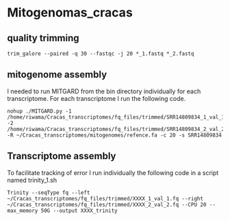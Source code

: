 # Mitogenomas_cracas

## quality trimming

```
trim_galore --paired -q 30 --fastqc -j 20 *_1.fastq *_2.fastq
```

## mitogenome assembly

I needed to run MITGARD from the bin directory individually for each transcriptome. For each transcriptome I run the following code.

```
nohup ./MITGARD.py -1 /home/riwama/Cracas_transcriptomes/fq_files/trimmed/SRR14809834_1_val_1.fq -2 /home/riwama/Cracas_transcriptomes/fq_files/trimmed/SRR14809834_2_val_2.fq -R ~/Cracas_transcriptomes/mitogenomes/refence.fa -c 20 -s SRR14809834
```

## Transcriptome assembly

To facilitate tracking of error I run individually the following code in a script named trinity_1.sh

```
Trinity --seqType fq --left ~/Cracas_transcriptomes/fq_files/trimmed/XXXX_1_val_1.fq --right ~/Cracas_transcriptomes/fq_files/trimmed/XXXX_2_val_2.fq --CPU 20 --max_memory 50G --output XXXX_trinity
```



